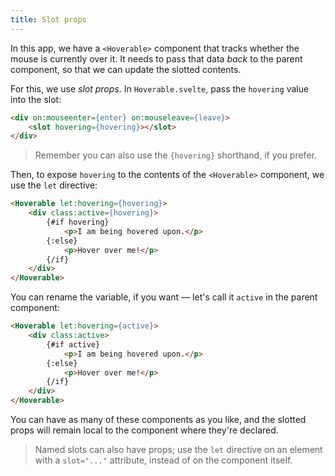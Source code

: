 ```yaml
---
title: Slot props
---
```


In this app, we have a `<Hoverable>` component that tracks whether the mouse is currently over it. It needs to pass that data *back* to the parent component, so that we can update the slotted contents.

For this, we use *slot props*. In `Hoverable.svelte`, pass the `hovering` value into the slot:

```html
<div on:mouseenter={enter} on:mouseleave={leave}>
	<slot hovering={hovering}></slot>
</div>
```

> Remember you can also use the `{hovering}` shorthand, if you prefer.

Then, to expose `hovering` to the contents of the `<Hoverable>` component, we use the `let` directive:

```html
<Hoverable let:hovering={hovering}>
	<div class:active={hovering}>
		{#if hovering}
			<p>I am being hovered upon.</p>
		{:else}
			<p>Hover over me!</p>
		{/if}
	</div>
</Hoverable>
```

You can rename the variable, if you want — let's call it `active` in the parent component:

```html
<Hoverable let:hovering={active}>
	<div class:active>
		{#if active}
			<p>I am being hovered upon.</p>
		{:else}
			<p>Hover over me!</p>
		{/if}
	</div>
</Hoverable>
```

You can have as many of these components as you like, and the slotted props will remain local to the component where they're declared.

> Named slots can also have props; use the `let` directive on an element with a `slot="..."` attribute, instead of on the component itself.
